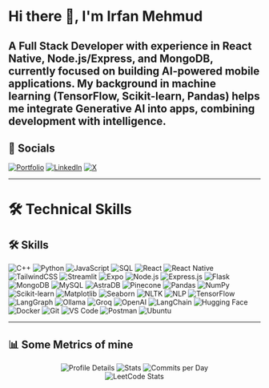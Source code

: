 # Hi there 👋, I'm Irfan Mehmud

A <strong>Full Stack Developer</strong>  with experience in React Native, Node.js/Express, and MongoDB, currently focused on building AI-powered mobile applications. My background in machine learning (TensorFlow, Scikit-learn, Pandas) helps me integrate Generative AI into apps, combining development with intelligence.
---

## 📱 Socials

[![Portfolio](https://img.shields.io/badge/Portfolio-000?style=for-the-badge\&logo=firefox-browser\&logoColor=white)](https://www.irfanmehmud.site/)
[![LinkedIn](https://img.shields.io/badge/LinkedIn-0A66C2?style=for-the-badge\&logo=linkedin\&logoColor=white)](https://www.linkedin.com/in/irfan-mehmud-7a409b280/)
[![X](https://img.shields.io/badge/Twitter-000000?style=for-the-badge\&logo=x\&logoColor=white)](https://x.com/learnatick)

---


# 🛠️ Technical Skills

## 🛠️ Skills  

![C++](https://img.shields.io/badge/-C++-00599C?style=flat-square&logo=c%2B%2B) ![Python](https://img.shields.io/badge/-Python-3776AB?style=flat-square&logo=python) ![JavaScript](https://img.shields.io/badge/-JavaScript-F7DF1E?style=flat-square&logo=javascript) ![SQL](https://img.shields.io/badge/-SQL-003B57?style=flat-square&logo=database&logoColor=white) ![React](https://img.shields.io/badge/-React-61DAFB?style=flat-square&logo=react&logoColor=black) ![React Native](https://img.shields.io/badge/-React_Native-20232A?style=flat-square&logo=react&logoColor=61DAFB) ![TailwindCSS](https://img.shields.io/badge/-TailwindCSS-38B2AC?style=flat-square&logo=tailwind-css&logoColor=white)
![Streamlit](https://img.shields.io/badge/-Streamlit-FF4B4B?style=flat-square&logo=streamlit&logoColor=white)
![Expo](https://img.shields.io/badge/-Expo-000020?style=flat-square&logo=expo&logoColor=white)
![Node.js](https://img.shields.io/badge/-Node.js-339933?style=flat-square&logo=node.js&logoColor=white)
![Express.js](https://img.shields.io/badge/-Express.js-000000?style=flat-square&logo=express&logoColor=white)
![Flask](https://img.shields.io/badge/-Flask-000000?style=flat-square&logo=flask&logoColor=white)
![MongoDB](https://img.shields.io/badge/-MongoDB-47A248?style=flat-square&logo=mongodb&logoColor=white)
![MySQL](https://img.shields.io/badge/-MySQL-4479A1?style=flat-square&logo=mysql&logoColor=white)
![AstraDB](https://img.shields.io/badge/-AstraDB-311C87?style=flat-square&logo=datastax&logoColor=white)
![Pinecone](https://img.shields.io/badge/-Pinecone-000000?style=flat-square&logo=pinecone&logoColor=white) ![Pandas](https://img.shields.io/badge/-Pandas-150458?style=flat-square&logo=pandas&logoColor=white)
![NumPy](https://img.shields.io/badge/-NumPy-013243?style=flat-square&logo=numpy&logoColor=white)
![Scikit-learn](https://img.shields.io/badge/-Scikit--Learn-F7931E?style=flat-square&logo=scikit-learn&logoColor=white)
![Matplotlib](https://img.shields.io/badge/-Matplotlib-11557C?style=flat-square&logo=matplotlib&logoColor=white)
![Seaborn](https://img.shields.io/badge/-Seaborn-4C72B0?style=flat-square&logoColor=white)
![NLTK](https://img.shields.io/badge/-NLTK-154C79?style=flat-square&logo=python&logoColor=white)
![NLP](https://img.shields.io/badge/-NLP-FF6F61?style=flat-square&logo=python&logoColor=white)
![TensorFlow](https://img.shields.io/badge/-TensorFlow-FF6F00?style=flat-square&logo=tensorflow&logoColor=white) ![LangGraph](https://img.shields.io/badge/-LangGraph-000000?style=flat-square&logo=graphql&logoColor=white)
![Ollama](https://img.shields.io/badge/-Ollama-000000?style=flat-square&logo=llama&logoColor=white)
![Groq](https://img.shields.io/badge/-Groq-EF233C?style=flat-square&logoColor=white) ![OpenAI](https://img.shields.io/badge/-OpenAI-412991?style=flat-square&logo=openai&logoColor=white)
![LangChain](https://img.shields.io/badge/-LangChain-000000?style=flat-square&logo=langchain&logoColor=white)
![Hugging Face](https://img.shields.io/badge/-HuggingFace-FFD21F?style=flat-square&logo=huggingface&logoColor=black) ![Docker](https://img.shields.io/badge/-Docker-2496ED?style=flat-square&logo=docker&logoColor=white)
![Git](https://img.shields.io/badge/-Git-F05032?style=flat-square&logo=git&logoColor=white)
![VS Code](https://img.shields.io/badge/-VS_Code-007ACC?style=flat-square&logo=visual-studio-code&logoColor=white)
![Postman](https://img.shields.io/badge/-Postman-FF6C37?style=flat-square&logo=postman&logoColor=white)
![Ubuntu](https://img.shields.io/badge/-Ubuntu-E95420?style=flat-square&logo=ubuntu&logoColor=white)


---

## 📊  Some Metrics  of mine

<p align="center">
 <!-- GitHub Profile Summary Cards -->
  <img src="https://github-profile-summary-cards.vercel.app/api/cards/profile-details?username=Irfan140&theme=radical" alt="Profile Details" />
  <img src="https://github-profile-summary-cards.vercel.app/api/cards/stats?username=Irfan140&theme=radical" alt="Stats" />
  <img src="https://github-profile-summary-cards.vercel.app/api/cards/productive-time?username=Irfan140&theme=radical&utcOffset=5.5" alt="Commits per Day" />
  <br />
  <!-- LeetCode Stats -->
  <img src="https://leetcard.jacoblin.cool/omaiwa?theme=dark&font=Nunito&ext=activity" alt="LeetCode Stats" />
</p>

